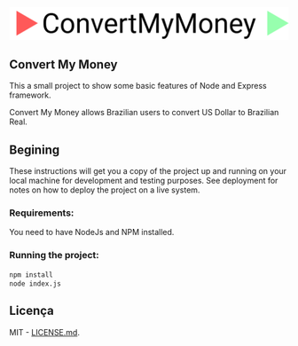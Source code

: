 ![Preview](https://github.com/marvinlemos/convertmymoney/blob/master/public/images/logo.png?raw=true)

## Convert My Money
This a small project to show some basic features of Node and Express framework. 

Convert My Money allows Brazilian users to convert US Dollar to Brazilian Real.

## Begining

These instructions will get you a copy of the project up and running on your local machine for development and testing purposes. See deployment for notes on how to deploy the project on a live system.

### Requirements:

You need to have NodeJs and NPM installed.

### Running the project:

```
npm install
node index.js
```

## Licença
MIT - [LICENSE.md](LICENSE.md).